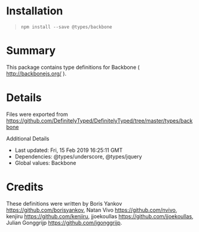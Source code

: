 # Installation
> `npm install --save @types/backbone`

# Summary
This package contains type definitions for Backbone ( http://backbonejs.org/ ).

# Details
Files were exported from https://github.com/DefinitelyTyped/DefinitelyTyped/tree/master/types/backbone

Additional Details
 * Last updated: Fri, 15 Feb 2019 16:25:11 GMT
 * Dependencies: @types/underscore, @types/jquery
 * Global values: Backbone

# Credits
These definitions were written by Boris Yankov <https://github.com/borisyankov>, Natan Vivo <https://github.com/nvivo>, kenjiru <https://github.com/kenjiru>, jjoekoullas <https://github.com/jjoekoullas>, Julian Gonggrijp <https://github.com/jgonggrijp>.
